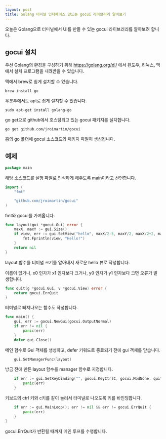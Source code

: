```yaml
---
layout: post
title: Golang 터미널 인터페이스 만드는 gocui 라이브러리 알아보기
---
```


오늘은 Golang으로 터미널에서 UI를 만들 수 있는 gocui 라이브러리를 알아보려 합니다.

## gocui 설치

우선 Golang의 환경을 구성하기 위해 https://golang.org/dl/ 에서 윈도우, 리눅스, 맥에서 설치 프로그램을 내려받을 수 있습니다.

맥에서 brew로 쉽게 설치할 수 있습니다.

```
brew install go
```

우분투에서도 apt로 쉽게 설치할 수 있습니다.

```
sudo apt-get install golang-go
```

go get으로 github에서 호스팅되고 있는 gocui 패키지를 설치합니다.

```
go get github.com/jroimartin/gocui
```

홈의 go 폴더에 gocui 소스코드와 패키지 파일이 생성됩니다.

## 예제

```go
package main
```

해당 소스코드를 실행 파일로 인식하게 해주도록 main이라고 선언합니다.

```go
import (
	"fmt"

	"github.com/jroimartin/gocui"
)
```

fmt와 gocui를 가져옵니다.

```go
func layout(gui *gocui.Gui) error {
	maxX, maxY := gui.Size()
	if view, err := gui.SetView("hello", maxX/2-5, maxY/2, maxX/2+2, maxY/2+2); err != nil {
		fmt.Fprintln(view, "Hello!")
	}
	return nil
}
```

layout 함수를 터미널 크기를 알아내서 새로운 hello 뷰로 작성합니다.

이름이 없거나, x0 인자가 x1 인자보다 크거나, y0 인자가 y1 인자보다 크면 오류가 발생합니다.

```go
func quit(g *gocui.Gui, v *gocui.View) error {
	return gocui.ErrQuit
}
```

터미널로 빠져나오는 함수도 작성합니다.

```go
func main() {
	gui, err := gocui.NewGui(gocui.OutputNormal)
	if err != nil {
		panic(err)
	}
	defer gui.Close()
```

메인 함수로 Gui 객체를 생성하고, defer 키워드로 종료되기 전에 gui 객체를 닫습니다.

```go
	gui.SetManagerFunc(layout)
```

방금 전에 만든 layout 함수를 manager 함수로 지정합니다.

```go
	if err := gui.SetKeybinding("", gocui.KeyCtrlC, gocui.ModNone, quit); err != nil {
		panic(err)
	}
```

키보드의 ctrl 키와 c키를 같이 눌러서 터미널로 나오도록 키를 바인딩합니다.

```go
	if err := gui.MainLoop(); err != nil && err != gocui.ErrQuit {
		panic(err)
	}
}
```

gocui.ErrQuit가 반환될 때까지 메인 루프를 수행합니다.